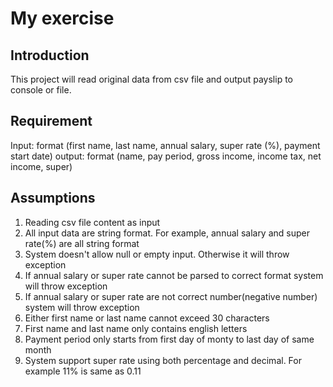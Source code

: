 # My exercise
## Introduction 
This project will read original data from csv file and output payslip to console or file.

## Requirement
Input: format (first name, last name, annual salary, super rate (%), payment start date)
output: format (name, pay period, gross income, income tax, net income, super)

## Assumptions
1. Reading csv file content as input
2. All input data are string format. For example, annual salary and super rate(%) are all string format
3. System doesn't allow null or empty input. Otherwise it will throw exception
4. If annual salary or super rate cannot be parsed to correct format system will throw exception
5. If annual salary or super rate are not correct number(negative number) system will throw exception
6. Either first name or last name cannot exceed 30 characters
7. First name and last name only contains english letters
8. Payment period only starts from first day of monty to last day of same month
9. System support super rate using both percentage and decimal. For example 11% is same as 0.11

